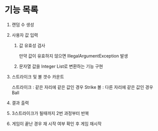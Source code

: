 

# 기능 목록

1. 랜덤 수 생성

2. 사용자 값 입력

   1. 값 유효성 검사
   
      만약 값이 유효하지 않으면 IllegalArgumentException 발생
      
   2. 문자열 값을 Integer List로 변환하는 기능 구현 
   
3. 스트라이크 및 볼 갯수 카운트
   
   스트라이크 : 같은 자리에 같은 값인 경우 Strike
   볼 : 다른 자리에 같은 값인 경우 Ball
   
5. 결과 출력
   
6. 3스트라이크가 될때까지 2번 과정부터 반복
   
7. 게임이 끝난 경우 재 시작 여부 확인 후 게임 재시작